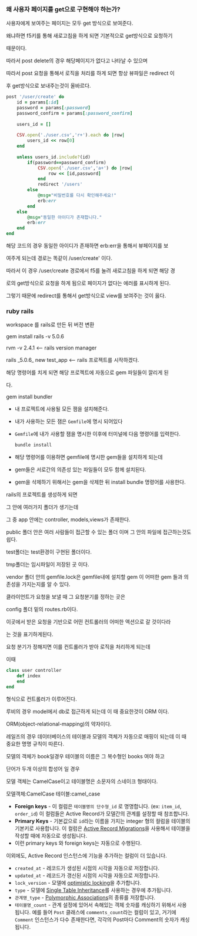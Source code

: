 ### 왜 사용자 페이지를 get으로 구현해야 하는가?

사용자에게 보여주는 페이지는 모두 get 방식으로 보여준다.

왜냐하면 f5키를 통해 새로고침을 하게 되면 기본적으로 get방식으로 요청하기 

때문이다.

 따라서 post delete의 경우 해당페이지가 없다고 나타날 수 있으며 

따라서 post 요청을 통해서 로직을 처리를 하게 되면 항상 뷰파일은 redirect 이

후 get방식으로 보내주는것이 올바르다.  

```ruby
post '/user/create' do
    id = params[:id]
    password = params[:password]
    password_confirm = params[:password_confirm]
    
    users_id = []
    
    CSV.open('./user.csv','r+').each do |row|
        users_id << row[0]
    end    
        
    unless users_id.include?(id)    
        if(password==password_confirm)
            CSV.open('./user.csv','a+') do |row|
                row << [id,password]
            end
            redirect '/users'
        else
            @msg="비밀번호를 다시 확인해주세요!"
            erb:err
        end
    else
        @msg="동일한 아이디가 존재합니다."
        erb:err
    end
end
```

해당 코드의 경우 동일한 아이디가 존재하면 erb:err을 통해서  뷰페이지를 보

여주게 되는데 경로는 똑같이 /user/create' 이다.

따라서 이 경우 /user/create 경로에서 f5를 눌려 새로고침을 하게 되면 해당 경

로의 get방식으로 요청을 하게 됨으로 페이지가 없다는 에러를 표시하게 된다.

그렇기 때문에 redirect를 통해서 get방식으로 view를 보여주는 것이 옳다.

### ruby rails

workspace 를 rails로 만든 뒤 버전 변환 

gem install rails -v 5.0.6

rvm -v 2.4.1 <-- rails version manager

rails  \_5.0.6\_ new test_app <-- rails 프로젝트를 시작하겠다.

해당 명령어를 치게 되면 해당 프로젝트에 자동으로 gem 파일들이 깔리게 된

다.

gem install bundler

- 내 프로젝트에 사용될 모든 잼을 설치해준다.

- 내가 사용하는 모든 잼은 `Gemfile`에 명시 되어있다

- `Gemfile`에 내가 사용할 잼을 명시한 이후에 터미널에 다음 명령어를 입력한다.

  ```ruby
  bundle install
  ```

  

- 해당 명령어를 이용하면 gemfile에 명시한 gem들을 설치하게 되는데

- gem들은 서로간의 의존성 있는 파일들이 모두 함께 설치된다.

- gem을 삭제하기 위해서는 gem을 삭제한 뒤 install bundle 명령어를 사용한다.



rails의 프로젝트를 생성하게 되면 

그 안에 여러가지 폴더가 생기는데

그 중 app 안에는 controller, models,views가 존재한다.

public 폴더 안은 여러 사람들이 접근할 수 있는 폴더 이며 그 안의 파일에 접근하는것도 쉽다.



test폴더는  test환경이 구현된 폴더이다.

tmp폴더는 임시파일이 저장된 곳 이다.

vendor 폴더 안의 gemfile.lock은 gemfile내에 설치할 gem 이 어떠한 gem 들과 의존성을 가지는지를 알 수 있다.



클라이언트가 요청을 보낼 때 그 요청분기를 정하는 곳은 

config 폴더 밑의 routes.rb이다.

이곳에서 받은 요청을 기반으로  어떤 컨트롤러의 어떠한 액션으로 갈 것이다라

는 것을 표기하게된다.

요청 분기가 정해지면 이를 컨트롤러가 받아 로직을 처리하게 되는데

이때

```ruby
class user controller
    def index
    end
end
```

형식으로 컨트롤러가 이루어진다.

루비의 경우 model에서 db로 접근하게 되는데 이 때 중요한것이 ORM 이다.

ORM(object-relational-mapping)의 약자이다.

레일즈의 경우 데이터베이스의 테이블과 모델의 객체가 자동으로 매핑이 되는데 이 때 중요한 명명 규칙이 따른다.

모델의 객체가 book일경우 테이블의 이름은 그 복수형인 books 여야 하고

단어가 두개 이상의 합성어 일 경우

모델 객체는 CamelCase이고 테이블명은 소문자의 스네이크 형태이다. 

모델객체:CamelCase 테이블:camel_case



- **Foreign keys** - 이 컬럼은 `테이블명의 단수형_id` 로 명명합니다. (ex: `item_id`, `order_id`) 이 컬럼들은 Active Record가 모델간의 관계를 설정할 때 참조합니다.
- **Primary Keys** - 기본값으로 `id`라는 이름을 가지는 integer 형의 컬럼을 테이블의 기본키로 사용합니다. 이 컬럼은 [Active Record Migrations](https://guides.rorlab.org/active_record_migrations.html)을 사용해서 테이블을 작성할 때에 자동으로 생성됩니다.
- 이런 primary keys 와 foreign keys는 자동으로 수행된다.

이외에도, Active Record 인스턴스에 기능을 추가하는 컬럼이 더 있습니다.

- `created_at` - 레코드가 생성된 시점의 시각을 자동으로 저장합니다.
- `updated_at` - 레코드가 갱신된 시점의 시각을 자동으로 저장합니다.
- `lock_version` - 모델에 [optimistic locking](http://api.rubyonrails.org/classes/ActiveRecord/Locking.html)을 추가합니다.
- `type` - 모델에 [Single Table Inheritance](http://api.rubyonrails.org/classes/ActiveRecord/Base.html#label-Single+table+inheritance)를 사용하는 경우에 추가됩니다.
- `관계명_type` - [Polymorphic Associations](https://guides.rorlab.org/association_basics.html#polymorphic-associations)의 종류를 저장합니다.
- `테이블명_count` - 관계 설정에 있어서 속해있는 객체 숫자를 캐싱하기 위해서 사용됩니다. 예를 들어 `Post` 클래스에 `comments_count`라는 컬럼이 있고, 거기에 `Comment` 인스턴스가 다수 존재한다면, 각각의 Post마다 Comment의 숫자가 캐싱됩니다.

